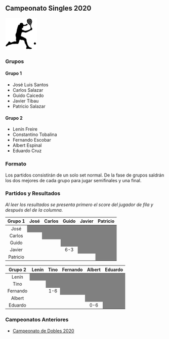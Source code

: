 <style type='text/css'>
    td { text-align: center; }
</style>


## Campeonato Singles 2020

<img src="./images/noun_tennis.png" width="100">

### Grupos

#### Grupo 1

- José Luis Santos
- Carlos Salazar
- Guido Caicedo
- Javier Tibau
- Patricio Salazar

#### Grupo 2

- Lenín Freire
- Constantino Tobalina
- Fernando Escobar
- Albert Espinal
- Eduardo Cruz


### Formato

Los partidos consistirán de un solo set normal. De la fase de grupos saldrán los dos mejores de cada grupo para jugar semifinales y una final.

### Partidos y Resultados

*Al leer los resultados se presenta primero el score del jugador de fila y después del de la columna.*

<table class="table table-bordered table-hover table-condensed">
<thead><tr><th title="Field #1">Grupo 1</th>
<th title="Field #2">José</th>
<th title="Field #3">Carlos</th>
<th title="Field #4">Guido</th>
<th title="Field #5">Javier</th>
<th title="Field #6">Patricio</th>
</tr></thead>
<tbody><tr>
<td>José</td>
<td colspan=5 style="background-color:grey"></td>
</tr>
<tr>
<td>Carlos</td>
<td> </td>
<td colspan=4 style="background-color:grey"></td>
</tr>
<tr>
<td>Guido</td>
<td> </td>
<td> </td>
<td colspan=3 style="background-color:grey"></td>
</tr>
<tr>
<td>Javier</td>
<td> </td>
<td> </td>
<td>6-3</td>
<td colspan=2 style="background-color:grey"></td>
</tr>
<tr>
<td>Patricio</td>
<td> </td>
<td> </td>
<td> </td>
<td> </td>
<td style="background-color:grey"></td>
</tr>
</tbody></table>


<table class="table table-bordered table-hover table-condensed">
<thead><tr><th title="Field #1">Grupo 2</th>
<th title="Field #2">Lenín</th>
<th title="Field #3">Tino</th>
<th title="Field #4">Fernando</th>
<th title="Field #5">Albert</th>
<th title="Field #6">Eduardo</th>
</tr></thead>
<tbody><tr>
<td>Lenín</td>
<td colspan=5 style="background-color:grey"></td>
</tr>
<tr>
<td>Tino</td>
<td> </td>
<td colspan=4 style="background-color:grey"></td>
</tr>
<tr>
<td>Fernando</td>
<td> </td>
<td>1-6</td>
<td colspan=3 style="background-color:grey"></td>
</tr>
<tr>
<td>Albert</td>
<td> </td>
<td> </td>
<td> </td>
<td colspan=2 style="background-color:grey"></td>
</tr>
<tr>
<td>Eduardo</td>
<td> </td>
<td> </td>
<td> </td>
<td>0-6</td>
<td style="background-color:grey"></td>
</tr>
</tbody></table>

### Campeonatos Anteriores
- [Campeonato de Dobles 2020](2020-dobles.md)
